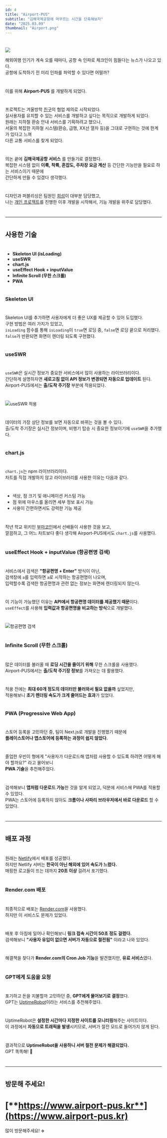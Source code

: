 ```yaml
---
id: 4
title: "Airport-PUS"
subtitle: "김해국제공항에 머무르는 시간을 단축해보자"
date: "2025.03.09"
thumbnail: "Airport.png"
---
```

#
<img src="../../static/image/Airport.png">

해외여행 인기가 계속 오를 때마다, 공항 속 인파로 체크인이 힘들다는 뉴스가 나오고 있다.  
공항에 도착하기 전 미리 인파를 파악할 수 있다면 어떨까?  
#
이를 위해 **Airport-PUS** 를 개발하게 되었다.  
#

프로젝트는 겨울방학 [친구](https://github.com/siniseong)의 협업 제의로 시작되었다.  
실사용자를 유치할 수 있는 서비스를 개발하고 싶다는 목적으로 개발하게 되었다.  
원래는 지하철 환승 안내 서비스를 기획하려고 했으나,  
서울의 복잡한 지하철 시스템(환승, 급행, XX선 열차 등)을 그대로 구현하는 것에 한계가 있다고 느껴  
다른 교통 서비스를 찾게 되었다.  

#

의논 끝에 **김해국제공항 서비스** 를 만들기로 결정했다.  
복잡한 시스템 없이 **이륙, 착륙, 혼잡도, 주차장 요금 계산** 등 간단한 기능만을 필요로 하는 서비스이기 때문에  
간단하게 만들 수 있겠다 생각했다.  

#

디자인과 퍼블리싱은 팀원인 [희성](https://github.com/siniseong)이 대부분 담당했고,  
나는 [개인 프로젝트](https://github.com/gyumingim/Daile)를 진행한 이후 개발을 시작해서, 기능 개발을 위주로 담당했다.  

#

---

#

## 사용한 기술  

#

- **Skeleton UI (isLoading)**
- **useSWR**
- **chart.js**
- **useEffect Hook + inputValue**
- **Infinite Scroll (무한 스크롤)**
- **PWA**

#

### Skeleton UI

#

Skeleton UI를 추가하면 사용자에게 더 좋은 UX를 제공할 수 있어 도입했다.  
구현 방법은 여러 가지가 있었고,  
`isLoading` 함수를 통해 `isLoading`이 `true`면 로딩 중, `false`면 로딩 끝으로 처리했다.  
`false`가 반환되면 화면이 렌더링 되도록 구현했다.  

#

### useSWR

#

`useSWR`은 실시간 정보가 중요한 서비스에서 많이 사용하는 라이브러리이다.  
간단하게 설명하자면 **새로고침 없이 API 정보가 변경되면 자동으로 업데이트** 된다.  
Airport-PUS에서는 **출/도착 주기장** 부분에 적용되었다.  

#

![useSWR 적용](https://velog.velcdn.com/images/huise0ng/post/fd6081d7-e8d4-4f63-92c7-4839806d332f/image.gif)  

#

데이터의 가장 상단 정보를 보면 자동으로 바뀌는 것을 볼 수 있다.  
출/도착 주기장은 실시간 정보이며, 비행기 탑승 시 중요한 정보이기에 `useSWR`을 추가했다.  

#

### chart.js

#

`chart.js`는 npm 라이브러리이다.  
차트를 직접 개발하지 않고 라이브러리를 사용한 이유는 다음과 같다.  

#

- 색상, 점 크기 및 애니메이션 커스텀 가능  
- 점 위에 마우스를 올리면 세부 정보 표시 가능  
- 사용이 간편하면서도 강력한 기능 제공  

#

작년 학교 위키인 [부마코인](https://buma.wiki/coin)에서 선배들이 사용한 것을 보고,  
깔끔하고, 그 어느 차트보다 좋다 생각해 Airport-PUS에서도 `chart.js`를 사용했다.  

#

### useEffect Hook + inputValue (항공편명 검색)

#

서비스에서 검색은 **"항공편명 + Enter"** 방식이 아닌,  
검색창에 `a`를 입력하면 `a`로 시작하는 항공편명이 나오며,  
입력할수록 검색한 항공편명과 관련 없는 정보는 화면에 렌더링되지 않는다.  

#

이 기능이 가능했던 이유는 **API에서 항공편명 데이터를 제공했기 때문**이다.  
`useEffect`를 사용해 **입력값과 항공편명을 비교하는 방식**으로 개발했다.  

#

![항공편명 검색](https://velog.velcdn.com/images/huise0ng/post/3a1ca17f-cb39-4568-ae4e-7ab64d571b3f/image.gif)  

#

### Infinite Scroll (무한 스크롤)

#

많은 데이터를 불러올 때 **로딩 시간을 줄이기 위해** 무한 스크롤을 사용했다.  
Airport-PUS에서는 **출/도착 주기장 정보**를 가져오는 데 활용했다.  

#

적용 전에는 **최대 60개 정도의 데이터만 불러와서 필요 없을까** 싶었지만,  
적용해보니 **초기 렌더링 속도가 크게 줄어드는 효과**가 있었다.  

#

### PWA (Progressive Web App)

#

스토어 등록을 고민하던 중, 팀이 Next.js로 개발을 진행했기 때문에  
**플레이스토어나 앱스토어에 등록하는 과정이 쉽지 않았다.**  

#

졸업한 우빈이 형에게 "사용자가 다운로드해 앱처럼 사용할 수 있도록 하려면 어떻게 해야 할까요?" 라고 물어보니  
**PWA 기술**을 추천해주었다.  

#

검색해보니 **앱처럼 다운로드 가능**한 것을 알게 되었고, 덕분에 서비스에 PWA를 적용할 수 있었다.  
PWA는 스토어에 등록하지 않아도 **크롬이나 사파리 브라우저에서 바로 다운로드** 할 수 있었다.  

#

---

#

## 배포 과정  

#

원래는 [Netlify](https://netlify.com)에서 배포를 성공했다.  
하지만 Netlify 서버는 **한국이 아닌 해외에 있어 속도가 느렸다.**  
매핑한 로고들이 뜨는 데까지 **20초 이상** 걸려서 포기했다.  

#

### Render.com 배포

#

최종적으로 배포는 [Render.com](https://render.com)을 사용했다.  
하지만 이 서비스도 문제가 있었다.  

#

배포 후 아침에 일어나 확인해보니 **링크 접속 시간이 50초 정도 걸렸다.**  
검색해보니 **"사용자 유입이 없으면 서버가 자동으로 절전됨"** 이라고 나와 있었다.  

#

해결책을 찾다가 **Render.com의 Cron Job 기능**을 발견했지만, **유료 서비스**였다.  

#

### GPT에게 도움을 요청  

#

포기하고 돈을 지불할까 고민하던 중, **GPT에게 물어보기로 결정**했다.  
GPT는 [UptimeRobot](https://uptimerobot.com)이라는 서비스를 추천해주었다.  

#

UptimeRobot은 **설정한 시간마다 지정한 사이트를 모니터링**해주는 사이트이다.  
이 과정에서 **자동으로 트래픽을 발생**시키므로, 서버가 절전 모드로 들어가지 않게 된다.  

#

결과적으로 **UptimeRobot을 사용하니 서버 절전 문제가 해결되었다.**  
GPT 똑똑해! 🤖  

#

---

#

## 방문해 주세요!  

#

# [**https://www.airport-pus.kr**](https://www.airport-pus.kr)  
많이 방문해주세요! ✈️  

